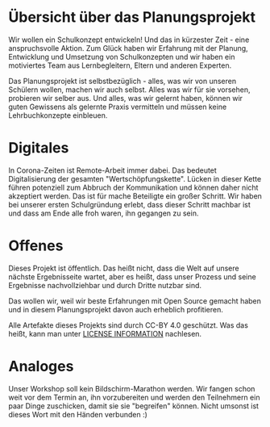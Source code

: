 # Übersicht über das Planungsprojekt

Wir wollen ein Schulkonzept entwickeln! Und das in kürzester Zeit - eine anspruchsvolle Aktion. Zum Glück haben wir Erfahrung mit der Planung, Entwicklung und Umsetzung von Schulkonzepten und wir haben ein motiviertes Team aus Lernbegleitern, Eltern und anderen Experten. 

Das Planungsprojekt ist selbstbezüglich - alles, was wir von unseren Schülern wollen, machen wir auch selbst. Alles was wir für sie vorsehen, probieren wir selber aus. Und alles, was wir gelernt haben, können wir guten Gewissens als gelernte Praxis vermitteln und müssen keine Lehrbuchkonzepte einbleuen.

# Digitales

In Corona-Zeiten ist Remote-Arbeit immer dabei. Das bedeutet Digitalisierung der gesamten "Wertschöpfungskette". Lücken in dieser Kette führen potenziell zum Abbruch der Kommunikation und können daher nicht akzeptiert werden. Das ist für mache Beteiligte ein großer Schritt. Wir haben bei unserer ersten Schulgründung erlebt, dass dieser Schritt machbar ist und dass am Ende alle froh waren, ihn gegangen zu sein.

# Offenes

Dieses Projekt ist öffentlich. Das heißt nicht, dass die Welt auf unsere nächste Ergebnisseite wartet, aber es heißt, dass unser Prozess und seine Ergebnisse nachvollziehbar und durch Dritte nutzbar sind.

Das wollen wir, weil wir beste Erfahrungen mit Open Source gemacht haben und in diesem Planungsprojekt davon auch erheblich profitieren. 

Alle Artefakte dieses Projekts sind durch CC-BY 4.0 geschützt. Was das heißt, kann man unter [LICENSE INFORMATION](/license.md) nachlesen.

# Analoges

Unser Workshop soll kein Bildschirm-Marathon werden. Wir fangen schon weit vor dem Termin an, ihn vorzubereiten und werden den Teilnehmern ein paar Dinge zuschicken, damit sie sie "begreifen" können. Nicht umsonst ist dieses Wort mit den Händen verbunden :) 